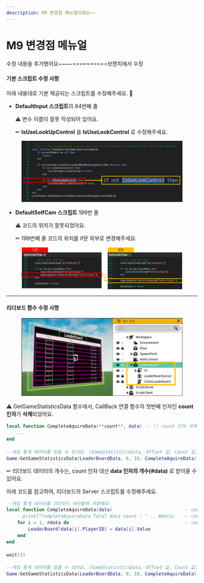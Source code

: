 ```yaml
---
description: M9 변경점 메뉴얼이에요~~
---
```


# M9 변경점 메뉴얼

수정 내용을 추가했어요\~\~\~\~==========브랜치에서 수정







#### 기본 스크립트 수정 사항

아래 내용대로 기본 제공되는 스크립트를 수정해주세요. 📄

*   **DefaultInput 스크립트**의 84번째 줄

    ⚠ 변수 이름이 잘못 작성되어 있어요.

    ✏ **IsUseLookUpControl** 을 **IsUseLookControl** 로 수정해주세요.

<figure><img src=".gitbook/assets/1.png" alt=""><figcaption></figcaption></figure>



*   **DefaultSelfCam 스크립트** 199번 줄

    ⚠ 코드의 위치가 잘못되었어요.

    ✏ 199번째 줄 코드의 위치를 if문 외부로 변경해주세요.

<figure><img src=".gitbook/assets/2.png" alt=""><figcaption></figcaption></figure>

***

#### 리더보드 함수 수정 사항

<figure><img src=".gitbook/assets/3.png" alt=""><figcaption></figcaption></figure>

⚠ GetGameStatisticsData 함수에서, CallBack 연결 함수의 첫번째 인자인 **count 인자**가 **삭제**되었어요.

```lua
local function CompleteAquireData(**count**, data) -- !! count 인자 삭제
	...
end

--게임 통계 데이터를 얻을 수 있어요. (GameStatisticsData, Offset 값, Count 값, CallBack 연결 함수)
Game:GetGameStatisticsData(LeaderBoardData, 0, 10, CompleteAquireData)
```

✏ 리더보드 데이터의 개수는, count 인자 대신 **data 인자의 개수(#data)** 로 받아올 수 있어요.

아래 코드를 참고하여, 리더보드의 Server 스크립트를 수정해주세요.

```lua
--게임 통계 데이터를 리더보드 테이블에 저장해요.
local function CompleteAquireData(data)                          -- count 인자 삭제
    --print("CompleteAquireData Total data count : " .. #data)   -- count 인자 대신 #data 사용 
    for i = 1, #data do                                          -- count 인자 대신 #data 사용 
        LeaderBoard[data[i].PlayerID] = data[i].Value
    end
end

wait(3)

--게임 통계 데이터를 얻을 수 있어요. (GameStatisticsData, Offset 값, Count 값, CallBack 연결 함수)
Game:GetGameStatisticsData(LeaderBoardData, 0, 10, CompleteAquireData)
```
